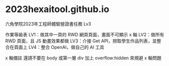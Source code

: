 # 2023hexaitool.github.io

六角學院2023年工程師體驗營證書任務 Lv3

作業等級表
LV1：做其中一頁的 RWD 網頁頁面，畫面不可顯示 x 軸
LV2：做所有 RWD 頁面，且 JS 動畫效果都做
LV3：介接 Get API，撈取學生作品列表，並整合在頁面上
LV4：整合 OpenAI，做自己的 AI 工具


x 軸備註
還請不要在 body 或第一層 div 加上 overflow:hidden 來規避 x 軸問題
